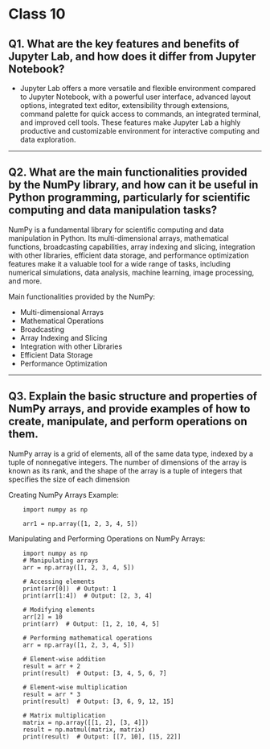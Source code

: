 # Class 10

## Q1. What are the key features and benefits of Jupyter Lab, and how does it differ from Jupyter Notebook?


+ Jupyter Lab offers a more versatile and flexible environment compared to Jupyter Notebook, with a powerful user interface, advanced layout options, integrated text editor, extensibility through extensions, command palette for quick access to commands, an integrated terminal, and improved cell tools. These features make Jupyter Lab a highly productive and customizable environment for interactive computing and data exploration.

---

## Q2. What are the main functionalities provided by the NumPy library, and how can it be useful in Python programming, particularly for scientific computing and data manipulation tasks?

NumPy is a fundamental library for scientific computing and data manipulation in Python. Its multi-dimensional arrays, mathematical functions, broadcasting capabilities, array indexing and slicing, integration with other libraries, efficient data storage, and performance optimization features make it a valuable tool for a wide range of tasks, including numerical simulations, data analysis, machine learning, image processing, and more.

Main functionalities provided by the NumPy:

+ Multi-dimensional Arrays
+ Mathematical Operations
+ Broadcasting
+ Array Indexing and Slicing
+ Integration with other Libraries
+ Efficient Data Storage
+ Performance Optimization

---

## Q3. Explain the basic structure and properties of NumPy arrays, and provide examples of how to create, manipulate, and perform operations on them.

NumPy array is a grid of elements, all of the same data type, indexed by a tuple of nonnegative integers. The number of dimensions of the array is known as its rank, and the shape of the array is a tuple of integers that specifies the size of each dimension


Creating NumPy Arrays Example: 

        import numpy as np

        arr1 = np.array([1, 2, 3, 4, 5])


        

Manipulating and Performing Operations on NumPy Arrays:

        import numpy as np
        # Manipulating arrays
        arr = np.array([1, 2, 3, 4, 5])

        # Accessing elements
        print(arr[0])  # Output: 1
        print(arr[1:4])  # Output: [2, 3, 4]

        # Modifying elements
        arr[2] = 10
        print(arr)  # Output: [1, 2, 10, 4, 5]

        # Performing mathematical operations
        arr = np.array([1, 2, 3, 4, 5])

        # Element-wise addition
        result = arr + 2
        print(result)  # Output: [3, 4, 5, 6, 7]

        # Element-wise multiplication
        result = arr * 3
        print(result)  # Output: [3, 6, 9, 12, 15]

        # Matrix multiplication
        matrix = np.array([[1, 2], [3, 4]])
        result = np.matmul(matrix, matrix)
        print(result)  # Output: [[7, 10], [15, 22]]


